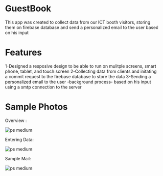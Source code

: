 #  GuestBook

This app was created to collect data from our ICT booth visitors, storing them on firebase database and send a personalized email to the user based on his input

# Features

1-Designed a resposive design to be able to run on mulitple screens, smart phone, tablet, and touch screen
2-Collecting data from clients and initating a commit request to the firebase database to store the data
3-Sending a personalized email to the user -background process- based on his input using a smtp connection to the server


# Sample Photos

Overview :

![ps medium](https://user-images.githubusercontent.com/22025520/141996512-5c226683-ae5c-4249-bc9b-8b0d57fb4aa7.jpeg)

Entering Data:

![ps medium](https://user-images.githubusercontent.com/22025520/141996542-50b038be-4a33-4cb6-b19f-eb8c074b253d.jpeg)

Sample Mail:

![ps medium](https://user-images.githubusercontent.com/22025520/141996556-5a3fa987-895c-4e77-84e4-21d2c537c3f2.jpeg)
